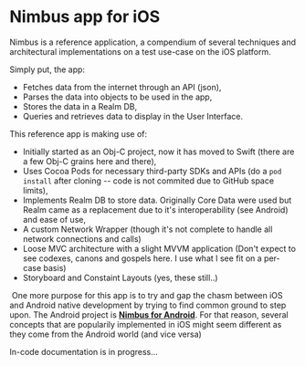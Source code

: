# Nimbus app for iOS

Nimbus is a reference application, a compendium of several techniques and architectural implementations on a test use-case on the iOS platform.

Simply put, the app:

* Fetches data from the internet through an API (json),
* Parses the data into objects to be used in the app,
* Stores the data in a Realm DB,
* Queries and retrieves data to display in the User Interface.



This reference app is making use of:

* Initially started as an Obj-C project, now it has moved to Swift (there are a few Obj-C grains here and there),
* Uses Cocoa Pods for necessary third-party SDKs and APIs (do a `pod install` after cloning -- code is not commited due to GitHub space limits),
* Implements Realm DB to store data. Originally Core Data were used but Realm came as a replacement due to it's interoperability (see Android) and ease of use,
* A custom Network Wrapper (though it's not complete to handle all network connections and calls)
* Loose MVC architecture with a slight MVVM application (Don't expect to see codexes, canons and gospels here. I use what I see fit on a per-case basis)
* Storyboard and Constaint Layouts (yes, these still..)



​	One more purpose for this app is to try and gap the chasm between iOS and Android native development by trying to find common ground to step upon. The Android project is **[Nimbus for Android](https://bitbucket.org/periclesm/nimbus-android/src)**. For that reason, several concepts that are popularily implemented in iOS might seem different as they come from the Android world (and vice versa)



In-code documentation is in progress...